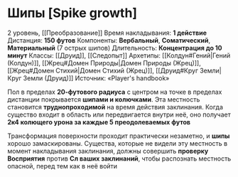# Шипы [Spike growth]
2 уровень, [[Преобразование]]
Время накладывания: **1 действие**
Дистанция: **150 футов**
Компоненты: **Вербальный**, **Соматический**, **Материальный** (7 острых шипов)
Длительность: **Концентрация до 10 минут**
Классы: [[Друид]], [[Следопыт]]
Архетипы: [[Колдун#Гений|Гений (Колдун)]], [[Жрец#Домен Природы|Домен Природы (Жрец)]], [[Жрец#Домен Стихий|Домен Стихий (Жрец)]], [[Друид#Круг Земли|Круг Земли (Друид)]]
Источник: «Player's handbook»

Пол в пределах **20-футового радиуса** с центром на точке в пределах дистанции покрывается **шипами и колючками**. Эта местность становится **труднопроходимой** на время действия заклинания. Когда существо входит в область или передвигается внутри неё, оно получает **2к4 колющего урона за каждые 5 преодолеваемых футов**

Трансформация поверхности проходит практически незаметно, и **шипы** хорошо замаскированы. Существа, которые не видели эту местность в момент накладывания заклинания, должны совершить **проверку Восприятия** против **Сл ваших заклинаний**, чтобы распознать местность опасной, перед тем как в неё войти